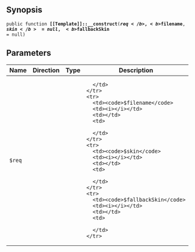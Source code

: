 ## Synopsis

<code>public function <b>[[Template]]::__construct</b>(<b>$req</b>, <b>$filename</b>, <b>$skin</b> = null, <b>$fallbackSkin</b> = null)</code>

## Parameters

<table>
  <thead>
    <tr>
      <th>Name</th>
      <th>Direction</th>
      <th>Type</th>
      <th>Description</th>
    </tr>
  </thead>
  <tbody>
    <tr>
      <td><code>$req</code>
      <td><i></i></td>
      <td></td>
      <td>

      </td>
    </tr>
    <tr>
      <td><code>$filename</code>
      <td><i></i></td>
      <td></td>
      <td>

      </td>
    </tr>
    <tr>
      <td><code>$skin</code>
      <td><i></i></td>
      <td></td>
      <td>

      </td>
    </tr>
    <tr>
      <td><code>$fallbackSkin</code>
      <td><i></i></td>
      <td></td>
      <td>

      </td>
    </tr>
  </tbody>
</table>

